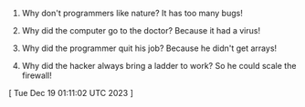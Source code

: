  
1. Why don't programmers like nature? It has too many bugs!

2. Why did the computer go to the doctor? Because it had a virus!

3. Why did the programmer quit his job? Because he didn't get arrays!

4. Why did the hacker always bring a ladder to work? So he could scale the firewall!
 
[ 
Tue Dec 19 01:11:02 UTC 2023
 ]
